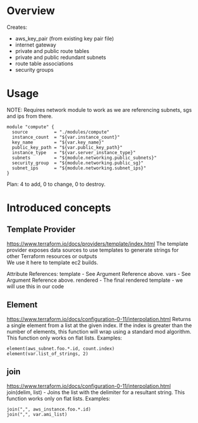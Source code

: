 # Overview
Creates:
* aws_key_pair (from existing key pair file)
* internet gateway
* private and public route tables
* private and public redundant subnets
* route table associations
* security groups

# Usage
NOTE: Requires network module to work as we are referencing subnets, sgs and ips from there.

    module "compute" {
      source          = "./modules/compute"
      instance_count  = "${var.instance_count}"
      key_name        = "${var.key_name}"
      public_key_path = "${var.public_key_path}"
      instance_type   = "${var.server_instance_type}"
      subnets         = "${module.networking.public_subnets}"
      security_group  = "${module.networking.public_sg}"
      subnet_ips      = "${module.networking.subnet_ips}"
    }

Plan: 4 to add, 0 to change, 0 to destroy.

# Introduced concepts
## Template Provider
https://www.terraform.io/docs/providers/template/index.html
The template provider exposes data sources to use templates to generate strings for other Terraform resources or outputs<br>
We use it here to template ec2 builds.

Attribute References:
template - See Argument Reference above.
vars - See Argument Reference above.
rendered - The final rendered template - we will use this in our code 

## Element
https://www.terraform.io/docs/configuration-0-11/interpolation.html
Returns a single element from a list at the given index. If the index is greater than the number of elements, this function will wrap using a standard mod algorithm. This function only works on flat lists. Examples:

    element(aws_subnet.foo.*.id, count.index)
    element(var.list_of_strings, 2)

## join
https://www.terraform.io/docs/configuration-0-11/interpolation.html
join(delim, list) - Joins the list with the delimiter for a resultant string. This function works only on flat lists. Examples:

    join(",", aws_instance.foo.*.id)
    join(",", var.ami_list)
